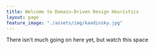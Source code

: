 ```yaml
---
title: Welcome to Domain-Driven Design Heuristics
layout: page
feature_image: "./assets/img/kandinsky.jpg"
---
```


There isn't much going on here yet, but watch this space
